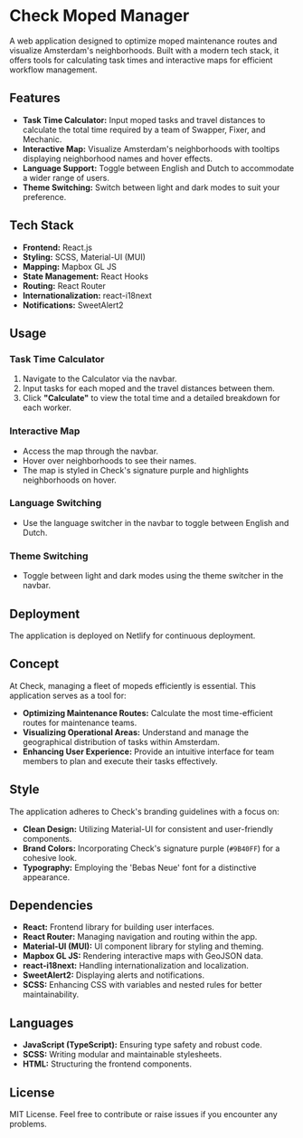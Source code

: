 # Check Moped Manager

A web application designed to optimize moped maintenance routes and visualize Amsterdam's neighborhoods. Built with a modern tech stack, it offers tools for calculating task times and interactive maps for efficient workflow management.

## Features

- **Task Time Calculator:** Input moped tasks and travel distances to calculate the total time required by a team of Swapper, Fixer, and Mechanic.
- **Interactive Map:** Visualize Amsterdam's neighborhoods with tooltips displaying neighborhood names and hover effects.
- **Language Support:** Toggle between English and Dutch to accommodate a wider range of users.
- **Theme Switching:** Switch between light and dark modes to suit your preference.

## Tech Stack

- **Frontend:** React.js
- **Styling:** SCSS, Material-UI (MUI)
- **Mapping:** Mapbox GL JS
- **State Management:** React Hooks
- **Routing:** React Router
- **Internationalization:** react-i18next
- **Notifications:** SweetAlert2


## Usage

### Task Time Calculator

1. Navigate to the Calculator via the navbar.
2. Input tasks for each moped and the travel distances between them.
3. Click **"Calculate"** to view the total time and a detailed breakdown for each worker.

### Interactive Map

- Access the map through the navbar.
- Hover over neighborhoods to see their names.
- The map is styled in Check's signature purple and highlights neighborhoods on hover.

### Language Switching

- Use the language switcher in the navbar to toggle between English and Dutch.

### Theme Switching

- Toggle between light and dark modes using the theme switcher in the navbar.

## Deployment

The application is deployed on Netlify for continuous deployment.

## Concept

At Check, managing a fleet of mopeds efficiently is essential. This application serves as a tool for:

- **Optimizing Maintenance Routes:** Calculate the most time-efficient routes for maintenance teams.
- **Visualizing Operational Areas:** Understand and manage the geographical distribution of tasks within Amsterdam.
- **Enhancing User Experience:** Provide an intuitive interface for team members to plan and execute their tasks effectively.

## Style

The application adheres to Check's branding guidelines with a focus on:

- **Clean Design:** Utilizing Material-UI for consistent and user-friendly components.
- **Brand Colors:** Incorporating Check's signature purple (`#9B40FF`) for a cohesive look.
- **Typography:** Employing the 'Bebas Neue' font for a distinctive appearance.

## Dependencies

- **React:** Frontend library for building user interfaces.
- **React Router:** Managing navigation and routing within the app.
- **Material-UI (MUI):** UI component library for styling and theming.
- **Mapbox GL JS:** Rendering interactive maps with GeoJSON data.
- **react-i18next:** Handling internationalization and localization.
- **SweetAlert2:** Displaying alerts and notifications.
- **SCSS:** Enhancing CSS with variables and nested rules for better maintainability.

## Languages

- **JavaScript (TypeScript):** Ensuring type safety and robust code.
- **SCSS:** Writing modular and maintainable stylesheets.
- **HTML:** Structuring the frontend components.

## License

MIT License. Feel free to contribute or raise issues if you encounter any problems.
